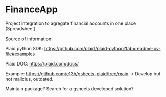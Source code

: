# FinanceApp
Project integration to agregate financial accounts in one place (Spreadsheet)

Source of information:

 
  Plaid python SDK: https://github.com/plaid/plaid-python?tab=readme-ov-file#examples

  Plaid DOC: https://plaid.com/docs/

  Example: https://github.com/e13h/gsheets-plaid/tree/main -> Develop but not malicius, outdated.

Maintain package? Search for a gsheets developed solution?





